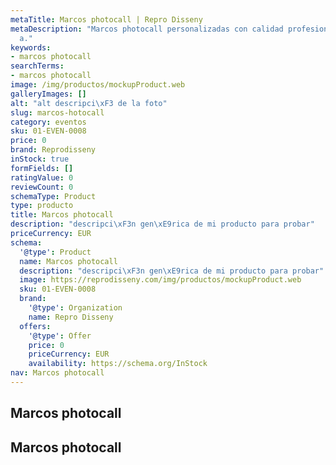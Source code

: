 ```yaml
---
metaTitle: Marcos photocall | Repro Disseny
metaDescription: "Marcos photocall personalizadas con calidad profesional en Catalu\xF1\
  a."
keywords:
- marcos photocall
searchTerms:
- marcos photocall
image: /img/productos/mockupProduct.web
galleryImages: []
alt: "alt descripci\xF3 de la foto"
slug: marcos-hotocall
category: eventos
sku: 01-EVEN-0008
price: 0
brand: Reprodisseny
inStock: true
formFields: []
ratingValue: 0
reviewCount: 0
schemaType: Product
type: producto
title: Marcos photocall
description: "descripci\xF3n gen\xE9rica de mi producto para probar"
priceCurrency: EUR
schema:
  '@type': Product
  name: Marcos photocall
  description: "descripci\xF3n gen\xE9rica de mi producto para probar"
  image: https://reprodisseny.com/img/productos/mockupProduct.web
  sku: 01-EVEN-0008
  brand:
    '@type': Organization
    name: Repro Disseny
  offers:
    '@type': Offer
    price: 0
    priceCurrency: EUR
    availability: https://schema.org/InStock
nav: Marcos photocall
---
```


## Marcos photocall

## Marcos photocall
